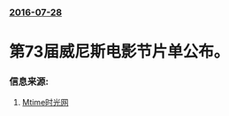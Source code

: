 ### [2016-07-28](/news/2016/07/28/index.md)

##### 
# 第73届威尼斯电影节片单公布。 




### 信息来源:

1. [Mtime时光网](http://news.mtime.com/2016/07/28/1557970.html)

